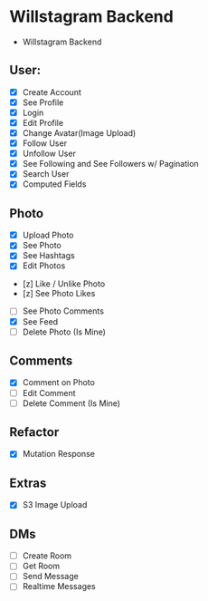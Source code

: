 # Willstagram Backend

- Willstagram Backend

## User:

- [x] Create Account
- [x] See Profile
- [x] Login
- [x] Edit Profile
- [x] Change Avatar(Image Upload)
- [x] Follow User
- [x] Unfollow User
- [x] See Following and See Followers w/ Pagination
- [x] Search User
- [x] Computed Fields

## Photo

- [x] Upload Photo
- [x] See Photo
- [x] See Hashtags
- [x] Edit Photos
- [z] Like / Unlike Photo
- [z] See Photo Likes
- [ ] See Photo Comments
- [x] See Feed
- [ ] Delete Photo (Is Mine)

## Comments

- [x] Comment on Photo
- [ ] Edit Comment
- [ ] Delete Comment (Is Mine)

## Refactor

- [x] Mutation Response

## Extras

- [x] S3 Image Upload

## DMs

- [ ] Create Room
- [ ] Get Room
- [ ] Send Message
- [ ] Realtime Messages
